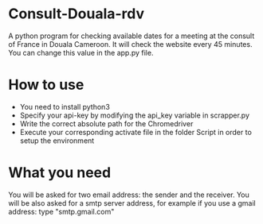 # Consult-Douala-rdv
A python program for checking available dates for a meeting at the consult of France in Douala Cameroon. It will check the website every 45 minutes. You can change this value in the app.py file. 

# How to use
- You need to install python3
- Specify your api-key by modifying the api_key variable in scrapper.py
- Write the correct absolute path for the Chromedriver
- Execute your corresponding activate file in the folder Script in order to setup the environment

# What you need
You will be asked for two email address: the sender and the receiver. You will be also asked for a smtp server address, for example if you use a gmail address: type "smtp.gmail.com"

